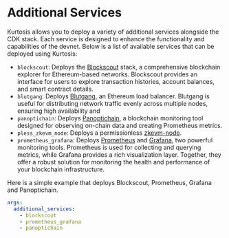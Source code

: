 # Additional Services

Kurtosis allows you to deploy a variety of additional services alongside the CDK stack. Each service is designed to enhance the functionality and capabilities of the devnet. Below is a list of available services that can be deployed using Kurtosis:

- `blockscout`: Deploys the [Blockscout](https://www.blockscout.com/) stack, a comprehensive blockchain explorer for Ethereum-based networks. Blockscout provides an interface for users to explore transaction histories, account balances, and smart contract details.
- `blutgang`: Deploys [Blutgang](https://github.com/rainshowerLabs/blutgang), an Ethereum load balancer. Blutgang is useful for distributing network traffic evenly across multiple nodes, ensuring high availability and
- `panoptichain`: Deploys [Panoptichain](https://github.com/0xPolygon/panoptichain), a blockchain monitoring tool designed for observing on-chain data and creating Prometheus metrics.
- `pless_zkevm_node`: Deploys a permissionless [zkevm-node](https://github.com/0xPolygonHermez/zkevm-node).
- `prometheus_grafana`: Deploys [Prometheus](https://github.com/prometheus/prometheus) and [Grafana](https://github.com/grafana/grafana), two powerful monitoring tools. Prometheus is used for collecting and querying metrics, while Grafana provides a rich visualization layer. Together, they offer a robust solution for monitoring the health and performance of your blockchain infrastructure.

Here is a simple example that deploys Blockscout, Prometheus, Grafana and Panoptichain.

```yml
args:
  additional_services:
    - blockscout
    - prometheus_grafana
    - panoptichain
```
